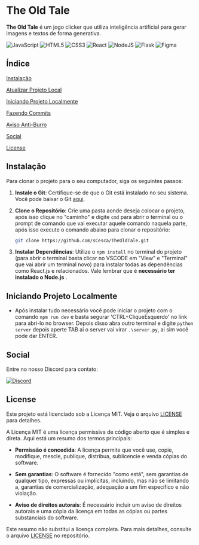 # The Old Tale

**The Old Tale** é um jogo clicker que utiliza inteligência artificial para gerar imagens e textos de forma generativa.

![JavaScript](https://img.shields.io/badge/javascript-%23323330.svg?style=for-the-badge&logo=javascript&logoColor=%23F7DF1E)
![HTML5](https://img.shields.io/badge/html5-%23E34F26.svg?style=for-the-badge&logo=html5&logoColor=white)
![CSS3](https://img.shields.io/badge/css3-%231572B6.svg?style=for-the-badge&logo=css3&logoColor=white)
![React](https://img.shields.io/badge/react-%2320232a.svg?style=for-the-badge&logo=react&logoColor=%2361DAFB)
![NodeJS](https://img.shields.io/badge/node.js-6DA55F?style=for-the-badge&logo=node.js&logoColor=white)
![Flask](https://img.shields.io/badge/flask-%23000.svg?style=for-the-badge&logo=flask&logoColor=white)
![Figma](https://img.shields.io/badge/figma-%23F24E1E.svg?style=for-the-badge&logo=figma&logoColor=white)

## Índice

[Instalação](#instalação)

[Atualizar Projeto Local](#atualizar-projeto-local)

[Iniciando Projeto Localmente](#iniciando-projeto-localmente)

[Fazendo Commits](#fazendo-commits)

[Aviso Anti-Burro](#aviso-anti-burro)

[Social](#social)

[License](#license)

## Instalação

Para clonar o projeto para o seu computador, siga os seguintes passos:

1. **Instale o Git**: Certifique-se de que o Git está instalado no seu sistema. Você pode baixar o Git [aqui](https://git-scm.com/downloads).

2. **Clone o Repositório**: Crie uma pasta aonde deseja colocar o projeto, após isso clique no "caminho" e digite ```cmd``` para abrir o terminal ou o prompt de comando que vai executar aquele comando naquela parte, após isso execute o comando abaixo para clonar o repositório:

   ```bash
   git clone https://github.com/sCesca/TheOldTale.git

3. **Instalar Dependências**: Utilize o ```npm install``` no terminal do projeto (para abrir o terminal basta clicar no VSCODE em "View" e "Terminal" que vai abrir um terminal novo) para instalar todas as dependências como React.js e relacionados. Vale lembrar que é **necessário ter instalado o Node.js** .


## Iniciando Projeto Localmente

- Após instalar tudo necessário você pode iniciar o projeto com o comando ```npm run dev``` e basta segurar 'CTRL+CliqueEsquerdo' no link para abri-lo no browser. Depois disso abra outro terminal e digite ```python server``` depois aperte TAB ai o server vai virar ```.\server.py```, ai sim você pode dar ENTER.

    
## Social

Entre no nosso Discord para contato:

[![Discord](https://img.shields.io/badge/Discord-%235865F2.svg?style=for-the-badge&logo=discord&logoColor=white)](https://discord.gg/VDyXbAG6Bb)

## License

Este projeto está licenciado sob a Licença MIT. Veja o arquivo [LICENSE](LICENSE) para detalhes.


A Licença MIT é uma licença permissiva de código aberto que é simples e direta. Aqui está um resumo dos termos principais:

- **Permissão é concedida**: A licença permite que você use, copie, modifique, mescle, publique, distribua, sublicencie e venda cópias do software.

- **Sem garantias**: O software é fornecido "como está", sem garantias de qualquer tipo, expressas ou implícitas, incluindo, mas não se limitando a, garantias de comercialização, adequação a um fim específico e não violação.

- **Aviso de direitos autorais**: É necessário incluir um aviso de direitos autorais e uma cópia da licença em todas as cópias ou partes substanciais do software.

Este resumo não substitui a licença completa. Para mais detalhes, consulte o arquivo [LICENSE](LICENSE) no repositório.

